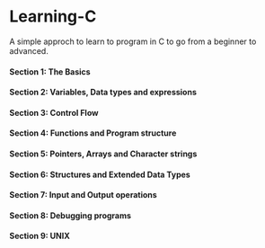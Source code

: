 # Learning-C
A simple approch to learn to program in C to go from a beginner to advanced.  

####  **Section 1: The Basics** 
#### **Section 2: Variables, Data types and expressions** 
#### **Section 3: Control Flow** 
#### **Section 4: Functions and Program structure** 
#### **Section 5: Pointers, Arrays and Character strings** 
#### **Section 6: Structures and Extended Data Types** 
#### **Section 7: Input and Output operations** 
#### **Section 8: Debugging programs** 
#### **Section 9: UNIX**

